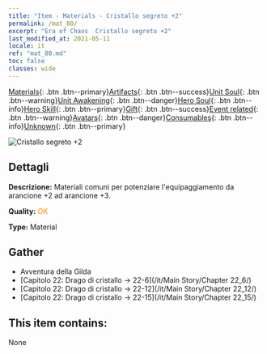 ```yaml
---
title: "Item - Materials - Cristallo segreto +2"
permalink: /mat_80/
excerpt: "Era of Chaos  Cristallo segreto +2"
last_modified_at: 2021-05-11
locale: it
ref: "mat_80.md"
toc: false
classes: wide
---
```

 [Materials](/ItemsIT/){: .btn .btn--primary}[Artifacts](/ItemsIT/Artifacts/){: .btn .btn--success}[Unit Soul](/ItemsIT/UnitSoul/){: .btn .btn--warning}[Unit Awakening](/ItemsIT/UnitAwakening/){: .btn .btn--danger}[Hero Soul](/ItemsIT/HeroSoul/){: .btn .btn--info}[Hero Skill](/ItemsIT/HeroSkill/){: .btn .btn--primary}[Gift](/ItemsIT/Gift/){: .btn .btn--success}[Event related](/ItemsIT/Events/){: .btn .btn--warning}[Avatars](/ItemsIT/Avatars/){: .btn .btn--danger}[Consumables](/ItemsIT/Consumables/){: .btn .btn--info}[Unknown](/ItemsIT/Unknown/){: .btn .btn--primary}

 ![Cristallo segreto +2](/images/t/i_cailiao_shuijing3.png)

## Dettagli
 **Descrizione:** Materiali comuni per potenziare l'equipaggiamento da arancione +2 ad arancione +3.

 **Quality:** <span style="color: #FF8C00">OK</span>

 **Type:** Material

## Gather

*    Avventura della Gilda 
*    [Capitolo 22: Drago di cristallo -> 22-6](/it/Main Story/Chapter 22_6/) 
*    [Capitolo 22: Drago di cristallo -> 22-12](/it/Main Story/Chapter 22_12/) 
*    [Capitolo 22: Drago di cristallo -> 22-15](/it/Main Story/Chapter 22_15/) 

## This item contains:

  None

